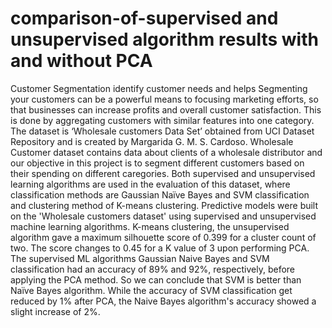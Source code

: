 # comparison-of-supervised and unsupervised algorithm results with and without PCA
Customer Segmentation identify customer needs and helps Segmenting your customers can be a powerful means to focusing marketing efforts, so that businesses can increase profits and overall customer satisfaction. This is done by aggregating customers with similar features into one category. The dataset is ‘Wholesale customers Data Set’ obtained from UCI Dataset Repository and is created by Margarida G. M. S. Cardoso. Wholesale Customer dataset contains data about clients of a wholesale distributor and our objective in this project is to segment different customers based on their spending on different caregories. Both supervised and unsupervised learning algorithms are used in the evaluation of this dataset, where classification methods are Gaussian Naïve Bayes and SVM classification and clustering method of K-means clustering. Predictive models were built on the 'Wholesale customers dataset' using supervised and unsupervised machine learning algorithms. K-means clustering, the unsupervised algorithm gave a maximum silhouette score of 0.399 for a cluster count of two. The score changes to 0.45 for a K value of 3 upon performing PCA. The supervised ML algorithms Gaussian Naive Bayes and SVM classification had an accuracy of 89% and 92%, respectively, before applying the PCA method. So we can conclude that SVM is better than Naïve Bayes algorithm. While the accuracy of SVM classification get reduced by 1% after PCA, the Naive Bayes algorithm's accuracy showed a slight increase of 2%.
